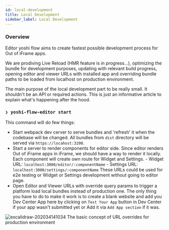 ```yaml
---
id: local-development
title: Local Development
sidebar_label: Local Development
---
```


### Overview

Editor yoshi flow aims to create fastest possible development process for Out of iFrame apps.

We are prodiving Live Reload (HMR feature is in progress...), optimizing the bundle for development purposes, updating with relevant build progress, opening editor and viewer URLs with installed app and overriding bundle paths to be loaded from localhost on production environment.

The main purpose of the local development part to be really small. It shouldn't be an API or required actions. This is just an informative article to explain what's happening after the hood.

### `❯ yoshi-flow-editor start`

This command will do few things:

- Start webpack dev cerver to serve bundles and 'refresh' it when the codebase will be changed. All bundles from `dist` directory will be served via `https://locahost:3200`.
- Start a server to render components for editor side. Since editor renders Out of iFrame apps in iFrame, we should have a way to render it locally. Each component will create own route for Widget and Settings. - Widget URL: `localhost:3000/editor/:componentName` - Settings URL: `localhost:3000/settings/:componentName`
  These URLs could be used for e2e testing or Widget or Settings development without going to editor page.
- Open Editor and Viewer URLs with override query params to trigger a platform load local bundles instead of production one. The only thing you have to do to make it work is to create a blank website and add you Dev Center App here by clicking on `Test Your App` button in Dev Center if your app wasn't submitted yet or Add it via `Add App section` if it was.

![excalidraw-202034141034](https://user-images.githubusercontent.com/1521229/81549570-9c472e00-9387-11ea-846f-d1d0550e3357.png)
The basic concept of URL overrides for production environment
